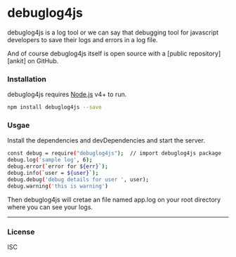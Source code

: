 # debuglog4js

debuglog4js  is a log tool or we can say that debugging tool for javascript developers to save their logs and errors in a log file.

And of course debuglog4js itself is open source with a [public repository][ankit]
 on GitHub.
 
### Installation
debuglog4js requires [Node.js](https://nodejs.org/) v4+ to run.
```sh
npm install debuglog4js --save
```
### Usgae

Install the dependencies and devDependencies and start the server.

```sh
const debug = require("debuglog4js");  // import debuglog4js package
debug.log('sample log', 6);
debug.error(`error for ${err}`);
debug.info(`user = ${user}`);
debug.debug('debug details for user ', user);
debug.warning('this is warning')
```
 
Then debuglog4js will cretae an file named app.log on your root directory where you can see your logs.
 

----
### License
ISC